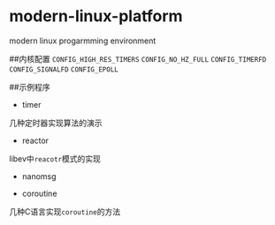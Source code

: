 # modern-linux-platform
modern linux progarmming environment

##内核配置
`CONFIG_HIGH_RES_TIMERS`
`CONFIG_NO_HZ_FULL`
`CONFIG_TIMERFD`
`CONFIG_SIGNALFD`
`CONFIG_EPOLL`

##示例程序
+ timer

几种定时器实现算法的演示

+ reactor

libev中`reacotr`模式的实现

+ nanomsg

+ coroutine

几种C语言实现`coroutine`的方法
